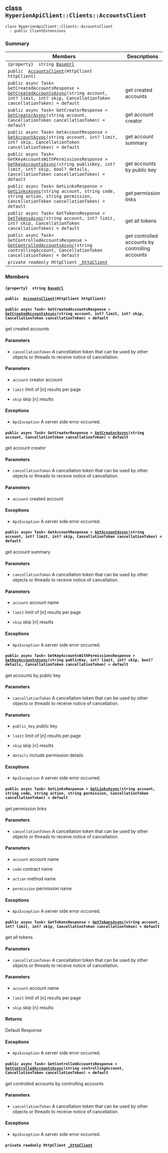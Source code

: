 ## class `HyperionApiClient::Clients::AccountsClient` 

```
class HyperionApiClient::Clients::AccountsClient
  : public ClientExtensions
```

### Summary

 Members                        | Descriptions                                
--------------------------------|---------------------------------------------
`{property}  string `[`BaseUrl`](#class_hyperion_api_client_1_1_clients_1_1_accounts_client_1a5e5e1c3b42a6c7ab84f8aeca3c9e570c) | 
`public  `[`AccountsClient`](#class_hyperion_api_client_1_1_clients_1_1_accounts_client_1a9ac22a9cdfa1aee84aca6f92790cadfb)`(HttpClient httpClient)` | 
`public async Task< GetCreatedAccountsResponse > `[`GetCreatedAccountsAsync`](#class_hyperion_api_client_1_1_clients_1_1_accounts_client_1a635c3eab451507a0d8e5a4bb8ed90072)`(string account, int? limit, int? skip, CancellationToken cancellationToken) = default` | get created accounts
`public async Task< GetCreatorResponse > `[`GetCreatorAsync`](#class_hyperion_api_client_1_1_clients_1_1_accounts_client_1a69b6295546037d1b1719172b91babdb0)`(string account, CancellationToken cancellationToken) = default` | get account creator
`public async Task< GetAccountResponse > `[`GetAccountAsync`](#class_hyperion_api_client_1_1_clients_1_1_accounts_client_1a8f28c769216fc1f7240aa7cdf9a6c64a)`(string account, int? limit, int? skip, CancellationToken cancellationToken) = default` | get account summary
`public async Task< GetKeyAccountsWithPermissionsResponse > `[`GetKeyAccountsAsync`](#class_hyperion_api_client_1_1_clients_1_1_accounts_client_1ac9561611402f182b3998a5e3abe24d6e)`(string publicKey, int? limit, int? skip, bool? details, CancellationToken cancellationToken) = default` | get accounts by public key
`public async Task< GetLinksResponse > `[`GetLinksAsync`](#class_hyperion_api_client_1_1_clients_1_1_accounts_client_1ae3e355d0616ba13263433540c59cf76b)`(string account, string code, string action, string permission, CancellationToken cancellationToken) = default` | get permission links
`public async Task< GetTokensResponse > `[`GetTokensAsync`](#class_hyperion_api_client_1_1_clients_1_1_accounts_client_1a9ff3161c00ddb34dcec834b2b36f9646)`(string account, int? limit, int? skip, CancellationToken cancellationToken) = default` | get all tokens
`public async Task< GetControlledAccountsResponse > `[`GetControlledAccountsAsync`](#class_hyperion_api_client_1_1_clients_1_1_accounts_client_1a69664f91962a139c1b146714d202ce9a)`(string controllingAccount, CancellationToken cancellationToken) = default` | get controlled accounts by controlling accounts
`private readonly HttpClient `[`_httpClient`](#class_hyperion_api_client_1_1_clients_1_1_accounts_client_1ad46239d4d974eb6987f330cce204da62) | 

### Members

#### `{property}  string `[`BaseUrl`](#class_hyperion_api_client_1_1_clients_1_1_accounts_client_1a5e5e1c3b42a6c7ab84f8aeca3c9e570c) 

#### `public  `[`AccountsClient`](#class_hyperion_api_client_1_1_clients_1_1_accounts_client_1a9ac22a9cdfa1aee84aca6f92790cadfb)`(HttpClient httpClient)` 

#### `public async Task< GetCreatedAccountsResponse > `[`GetCreatedAccountsAsync`](#class_hyperion_api_client_1_1_clients_1_1_accounts_client_1a635c3eab451507a0d8e5a4bb8ed90072)`(string account, int? limit, int? skip, CancellationToken cancellationToken) = default` 

get created accounts

#### Parameters
* `cancellationToken` A cancellation token that can be used by other objects or threads to receive notice of cancellation.

#### Parameters
* `account` creator account

* `limit` limit of [n] results per page

* `skip` skip [n] results

#### Exceptions
* `ApiException` A server side error occurred.

#### `public async Task< GetCreatorResponse > `[`GetCreatorAsync`](#class_hyperion_api_client_1_1_clients_1_1_accounts_client_1a69b6295546037d1b1719172b91babdb0)`(string account, CancellationToken cancellationToken) = default` 

get account creator

#### Parameters
* `cancellationToken` A cancellation token that can be used by other objects or threads to receive notice of cancellation.

#### Parameters
* `account` created account

#### Exceptions
* `ApiException` A server side error occurred.

#### `public async Task< GetAccountResponse > `[`GetAccountAsync`](#class_hyperion_api_client_1_1_clients_1_1_accounts_client_1a8f28c769216fc1f7240aa7cdf9a6c64a)`(string account, int? limit, int? skip, CancellationToken cancellationToken) = default` 

get account summary

#### Parameters
* `cancellationToken` A cancellation token that can be used by other objects or threads to receive notice of cancellation.

#### Parameters
* `account` account name

* `limit` limit of [n] results per page

* `skip` skip [n] results

#### Exceptions
* `ApiException` A server side error occurred.

#### `public async Task< GetKeyAccountsWithPermissionsResponse > `[`GetKeyAccountsAsync`](#class_hyperion_api_client_1_1_clients_1_1_accounts_client_1ac9561611402f182b3998a5e3abe24d6e)`(string publicKey, int? limit, int? skip, bool? details, CancellationToken cancellationToken) = default` 

get accounts by public key

#### Parameters
* `cancellationToken` A cancellation token that can be used by other objects or threads to receive notice of cancellation.

#### Parameters
* `public_key` public key

* `limit` limit of [n] results per page

* `skip` skip [n] results

* `details` include permission details

#### Exceptions
* `ApiException` A server side error occurred.

#### `public async Task< GetLinksResponse > `[`GetLinksAsync`](#class_hyperion_api_client_1_1_clients_1_1_accounts_client_1ae3e355d0616ba13263433540c59cf76b)`(string account, string code, string action, string permission, CancellationToken cancellationToken) = default` 

get permission links

#### Parameters
* `cancellationToken` A cancellation token that can be used by other objects or threads to receive notice of cancellation.

#### Parameters
* `account` account name

* `code` contract name

* `action` method name

* `permission` permission name

#### Exceptions
* `ApiException` A server side error occurred.

#### `public async Task< GetTokensResponse > `[`GetTokensAsync`](#class_hyperion_api_client_1_1_clients_1_1_accounts_client_1a9ff3161c00ddb34dcec834b2b36f9646)`(string account, int? limit, int? skip, CancellationToken cancellationToken) = default` 

get all tokens

#### Parameters
* `cancellationToken` A cancellation token that can be used by other objects or threads to receive notice of cancellation.

#### Parameters
* `account` account name

* `limit` limit of [n] results per page

* `skip` skip [n] results

#### Returns
Default Response

#### Exceptions
* `ApiException` A server side error occurred.

#### `public async Task< GetControlledAccountsResponse > `[`GetControlledAccountsAsync`](#class_hyperion_api_client_1_1_clients_1_1_accounts_client_1a69664f91962a139c1b146714d202ce9a)`(string controllingAccount, CancellationToken cancellationToken) = default` 

get controlled accounts by controlling accounts

#### Parameters
* `cancellationToken` A cancellation token that can be used by other objects or threads to receive notice of cancellation.

#### Exceptions
* `ApiException` A server side error occurred.

#### `private readonly HttpClient `[`_httpClient`](#class_hyperion_api_client_1_1_clients_1_1_accounts_client_1ad46239d4d974eb6987f330cce204da62) 

